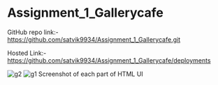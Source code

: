 # Assignment_1_Gallerycafe

GitHub repo link:- https://github.com/satvik9934/Assignment_1_Gallerycafe.git

Hosted Link:- https://github.com/satvik9934/Assignment_1_Gallerycafe/deployments

![g2](https://github.com/satvik9934/Assignment_1_Gallerycafe/assets/87279121/a7c3f51f-b8b5-4ff0-9cbb-a9b5b761a71d)
![g1](https://github.com/satvik9934/Assignment_1_Gallerycafe/assets/87279121/143e1e1b-9346-49b4-ac4c-7860c213bfab)
Screenshot of each part of HTML UI

